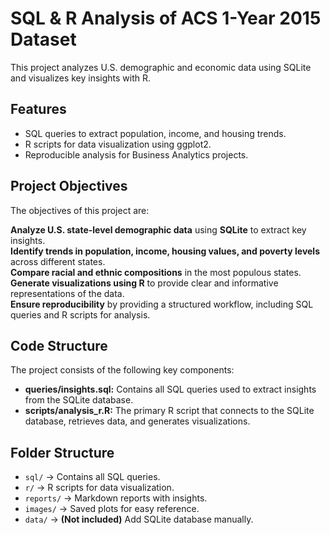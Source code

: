 # SQL & R Analysis of ACS 1-Year 2015 Dataset  

This project analyzes U.S. demographic and economic data using SQLite and visualizes key insights with R.

## Features  
- SQL queries to extract population, income, and housing trends.  
- R scripts for data visualization using ggplot2.  
- Reproducible analysis for Business Analytics projects.  

## Project Objectives

The objectives of this project are:

**Analyze U.S. state-level demographic data** using **SQLite** to extract key insights.  
**Identify trends in population, income, housing values, and poverty levels** across different states.  
**Compare racial and ethnic compositions** in the most populous states.  
**Generate visualizations using R** to provide clear and informative representations of the data.  
**Ensure reproducibility** by providing a structured workflow, including SQL queries and R scripts for analysis.  

## Code Structure

The project consists of the following key components:

- **queries/insights.sql:** Contains all SQL queries used to extract insights from the SQLite database.
- **scripts/analysis_r.R:** The primary R script that connects to the SQLite database, retrieves data, and generates visualizations.

## Folder Structure  
- `sql/` → Contains all SQL queries.  
- `r/` → R scripts for data visualization.  
- `reports/` → Markdown reports with insights.  
- `images/` → Saved plots for easy reference.  
- `data/` → **(Not included)** Add SQLite database manually.  


